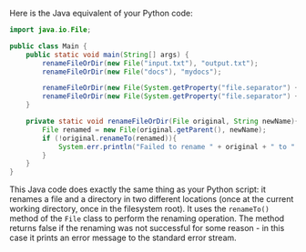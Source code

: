 Here is the Java equivalent of your Python code:

```java
import java.io.File;

public class Main {
    public static void main(String[] args) {
        renameFileOrDir(new File("input.txt"), "output.txt");
        renameFileOrDir(new File("docs"), "mydocs");

        renameFileOrDir(new File(System.getProperty("file.separator") + "input.txt"), System.getProperty("file.separator") + "output.txt");
        renameFileOrDir(new File(System.getProperty("file.separator") + "docs"), System.getProperty("file.separator") + "mydocs");
    }

    private static void renameFileOrDir(File original, String newName){
        File renamed = new File(original.getParent(), newName);
        if (!original.renameTo(renamed)){
            System.err.println("Failed to rename " + original + " to " + newName);
        }
    }
}
```
This Java code does exactly the same thing as your Python script: it renames a file and a directory in two different locations (once at the current working directory, once in the filesystem root). It uses the `renameTo()` method of the `File` class to perform the renaming operation. The method returns false if the renaming was not successful for some reason - in this case it prints an error message to the standard error stream.
